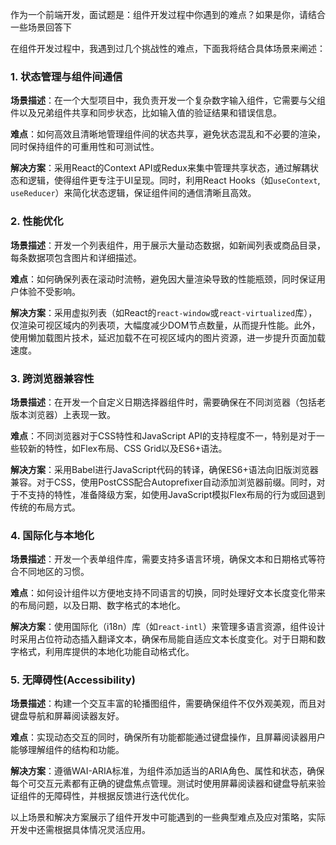 作为一个前端开发，面试题是：组件开发过程中你遇到的难点？如果是你，请结合一些场景回答下

在组件开发过程中，我遇到过几个挑战性的难点，下面我将结合具体场景来阐述：

### 1. **状态管理与组件间通信**

**场景描述**：在一个大型项目中，我负责开发一个复杂数字输入组件，它需要与父组件以及兄弟组件共享和同步状态，比如输入值的验证结果和错误信息。

**难点**：如何高效且清晰地管理组件间的状态共享，避免状态混乱和不必要的渲染，同时保持组件的可重用性和可测试性。

**解决方案**：采用React的Context API或Redux来集中管理共享状态，通过解耦状态和逻辑，使得组件更专注于UI呈现。同时，利用React Hooks（如`useContext`, `useReducer`）来简化状态逻辑，保证组件间的通信清晰且高效。

### 2. **性能优化**

**场景描述**：开发一个列表组件，用于展示大量动态数据，如新闻列表或商品目录，每条数据项包含图片和详细描述。

**难点**：如何确保列表在滚动时流畅，避免因大量渲染导致的性能瓶颈，同时保证用户体验不受影响。

**解决方案**：采用虚拟列表（如React的`react-window`或`react-virtualized`库），仅渲染可视区域内的列表项，大幅度减少DOM节点数量，从而提升性能。此外，使用懒加载图片技术，延迟加载不在可视区域内的图片资源，进一步提升页面加载速度。

### 3. **跨浏览器兼容性**

**场景描述**：在开发一个自定义日期选择器组件时，需要确保在不同浏览器（包括老版本浏览器）上表现一致。

**难点**：不同浏览器对于CSS特性和JavaScript API的支持程度不一，特别是对于一些较新的特性，如Flex布局、CSS Grid以及ES6+语法。

**解决方案**：采用Babel进行JavaScript代码的转译，确保ES6+语法向旧版浏览器兼容。对于CSS，使用PostCSS配合Autoprefixer自动添加浏览器前缀。同时，对于不支持的特性，准备降级方案，如使用JavaScript模拟Flex布局的行为或回退到传统的布局方式。

### 4. **国际化与本地化**

**场景描述**：开发一个表单组件库，需要支持多语言环境，确保文本和日期格式等符合不同地区的习惯。

**难点**：如何设计组件以方便地支持不同语言的切换，同时处理好文本长度变化带来的布局问题，以及日期、数字格式的本地化。

**解决方案**：使用国际化（i18n）库（如`react-intl`）来管理多语言资源，组件设计时采用占位符动态插入翻译文本，确保布局能自适应文本长度变化。对于日期和数字格式，利用库提供的本地化功能自动格式化。

### 5. **无障碍性(Accessibility)**

**场景描述**：构建一个交互丰富的轮播图组件，需要确保组件不仅外观美观，而且对键盘导航和屏幕阅读器友好。

**难点**：实现动态交互的同时，确保所有功能都能通过键盘操作，且屏幕阅读器用户能够理解组件的结构和功能。

**解决方案**：遵循WAI-ARIA标准，为组件添加适当的ARIA角色、属性和状态，确保每个可交互元素都有正确的键盘焦点管理。测试时使用屏幕阅读器和键盘导航来验证组件的无障碍性，并根据反馈进行迭代优化。

以上场景和解决方案展示了组件开发中可能遇到的一些典型难点及应对策略，实际开发中还需根据具体情况灵活应用。